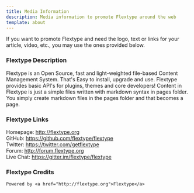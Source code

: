 ```yaml
---
title: Media Information
description: Media information to promote Flextype around the web
template: about
---
```


If you want to promote Flextype and need the logo, text or links for your article, video, etc., you may use the ones provided below.   

### Flextype Description

Flextype is an Open Source, fast and light-weighted file-based Content Management System. That's Easy to install, upgrade and use. Flextype provides basic API's for plugins, themes and core developers! Content in Flextype is just a simple files written with markdown syntax in pages folder. You simply create markdown files in the pages folder and that becomes a page.  

### Flextype Links
Homepage: http://flextype.org   
GitHub: https://github.com/flextype/flextype  
Twitter: https://twitter.com/getflextype  
Forum: http://forum.flextype.org   
Live Chat: https://gitter.im/flextype/flextype  

### Flextype Credits

```
Powered by <a href="http://flextype.org">Flextype</a>
```
